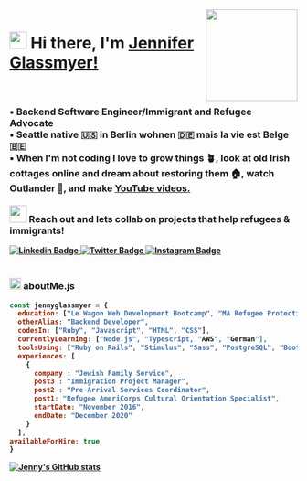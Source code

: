 <img align="right" src="https://media.giphy.com/media/BpS6k9mXoDiZa/giphy.gif?cid=790b76118c33e0081aa5015fcc19bb80830b750c9ae51d67&rid=giphy.gif&ct=g" height="160px" width="auto">

<h1 align="left"><img src="https://emoji.gg/assets/emoji/wavegif_1860.gif" width="30px" height="30px"><strong> Hi there, I'm <a href="#">Jennifer Glassmyer!</a></strong>
</h1>
<br>
<h3 align="left"><strong>
▪️ Backend Software Engineer/Immigrant and Refugee Advocate
<br>
▪️ Seattle native 🇺🇸 in Berlin wohnen 🇩🇪 mais la vie est Belge 🇧🇪
<br>
▪️ When I'm not coding I love to grow things 🪴, look at old Irish cottages online and dream about restoring them 🏠, watch Outlander 🏴󠁧󠁢󠁳󠁣󠁴󠁿, and make 
  <a target="_blank" href="https://www.youtube.com/channel/UCIq8owOmHRUwtnjIE9BSjyQ?sub_confirmation=1"><strong>YouTube videos.</a>
<br>
<br>
<img src="https://media.giphy.com/media/RhwkGhrlj3NVSOxWSN/giphy.gif" height="30"> Reach out and lets collab on projects that help refugees & immigrants!
</strong></h3>

<a target="_blank" href="https://linkedin.com/in/jenniferglassmyer/">
<img src="https://img.shields.io/badge/-jennyglassmyer-blue?style=for-the-badge&logo=Linkedin&logoColor=white&link=https://linkedin.com/in/jenniferglassmyer/" alt="Linkedin Badge">
</a>
<a target="_blank" href="https://twitter.com/jennyglassmyer">
<img src="https://img.shields.io/badge/-jennyglassmyer-1ca0f1?style=for-the-badge&logo=twitter&logoColor=white&link=https://twitter.com/jennyglassmyer" alt="Twitter Badge">
</a>
<a target="_blank" href="https://instagram.com/enniferglassmyer_/">
<img src="https://img.shields.io/badge/-jennyglassmyer-E1306C?style=for-the-badge&logo=Instagram&logoColor=white&link=https://instagram.com/enniferglassmyer_/" alt="Instagram Badge">
</a>
<br>

<br>

###  <img src="https://media.giphy.com/media/ln7z2eWriiQAllfVcn/giphy.gif" height="20"> **aboutMe.js**

```javascript
const jennyglassmyer = {
  education: ["Le Wagon Web Development Bootcamp", "MA Refugee Protection and Forced Migration"],
  otherAlias: "Backend Developer",
  codesIn: ["Ruby", "Javascript", "HTML", "CSS"],
  currentlyLearning: ["Node.js", "Typescript, "AWS", "German"],
  toolsUsing: ["Ruby on Rails", "Stimulus", "Sass", "PostgreSQL", "Bootstrap", "Heroku", "Figma"],
  experiences: [
    {
      company : "Jewish Family Service",
      post3 : "Immigration Project Manager",
      post2 : "Pre-Arrival Services Coordinator",
      post1: "Refugee AmeriCorps Cultural Orientation Specialist",
      startDate: "November 2016",
      endDate: "December 2020"
    }
  ],
availableForHire: true
}
```
[![Jenny's GitHub stats](https://github-readme-stats.vercel.app/api?username=jennyglassmyer)](https://github.com/jennyglassmyer/github-readme-stats)

